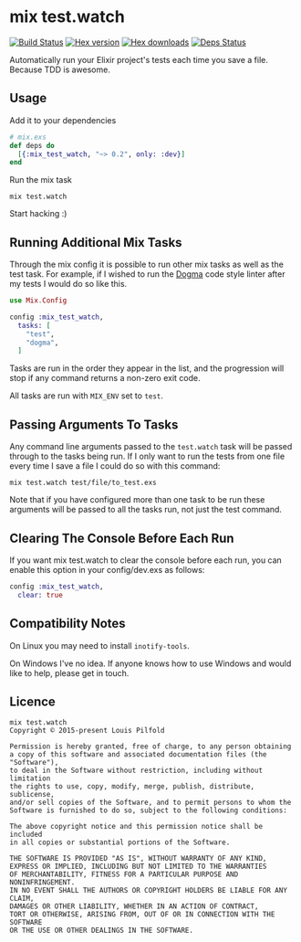 mix test.watch
==============


[![Build Status](https://travis-ci.org/lpil/mix-test.watch.svg?branch=master)](https://travis-ci.org/lpil/mix-test.watch)
[![Hex version](https://img.shields.io/hexpm/v/mix_test_watch.svg "Hex version")](https://hex.pm/packages/mix_test_watch)
[![Hex downloads](https://img.shields.io/hexpm/dt/mix_test_watch.svg "Hex downloads")](https://hex.pm/packages/mix_test_watch)
[![Deps Status](https://beta.hexfaktor.org/badge/all/github/lpil/mix-test.watch.svg)](https://beta.hexfaktor.org/github/lpil/mix-test.watch)

Automatically run your Elixir project's tests each time you save a file.
Because TDD is awesome.


## Usage

Add it to your dependencies

```elixir
# mix.exs
def deps do
  [{:mix_test_watch, "~> 0.2", only: :dev}]
end
```

Run the mix task

```
mix test.watch
```

Start hacking :)


## Running Additional Mix Tasks

Through the mix config it is possible to run other mix tasks as well as the
test task. For example, if I wished to run the [Dogma][dogma] code style
linter after my tests I would do so like this.

[dogma]: https://github.com/lpil/dogma

```elixir
use Mix.Config

config :mix_test_watch,
  tasks: [
    "test",
    "dogma",
  ]
```

Tasks are run in the order they appear in the list, and the progression will
stop if any command returns a non-zero exit code.

All tasks are run with `MIX_ENV` set to `test`.


## Passing Arguments To Tasks

Any command line arguments passed to the `test.watch` task will be passed
through to the tasks being run. If I only want to run the tests from one file
every time I save a file I could do so with this command:

```
mix test.watch test/file/to_test.exs
```

Note that if you have configured more than one task to be run these arguments
will be passed to all the tasks run, not just the test command.


## Clearing The Console Before Each Run

If you want mix test.watch to clear the console before each run, you can
enable this option in your config/dev.exs as follows:

```elixir
config :mix_test_watch,
  clear: true
```

## Compatibility Notes

On Linux you may need to install `inotify-tools`.

On Windows I've no idea. If anyone knows how to use Windows and would like to
help, please get in touch.


## Licence

```
mix test.watch
Copyright © 2015-present Louis Pilfold

Permission is hereby granted, free of charge, to any person obtaining
a copy of this software and associated documentation files (the "Software"),
to deal in the Software without restriction, including without limitation
the rights to use, copy, modify, merge, publish, distribute, sublicense,
and/or sell copies of the Software, and to permit persons to whom the
Software is furnished to do so, subject to the following conditions:

The above copyright notice and this permission notice shall be included
in all copies or substantial portions of the Software.

THE SOFTWARE IS PROVIDED "AS IS", WITHOUT WARRANTY OF ANY KIND,
EXPRESS OR IMPLIED, INCLUDING BUT NOT LIMITED TO THE WARRANTIES
OF MERCHANTABILITY, FITNESS FOR A PARTICULAR PURPOSE AND NONINFRINGEMENT.
IN NO EVENT SHALL THE AUTHORS OR COPYRIGHT HOLDERS BE LIABLE FOR ANY CLAIM,
DAMAGES OR OTHER LIABILITY, WHETHER IN AN ACTION OF CONTRACT,
TORT OR OTHERWISE, ARISING FROM, OUT OF OR IN CONNECTION WITH THE SOFTWARE
OR THE USE OR OTHER DEALINGS IN THE SOFTWARE.
```
